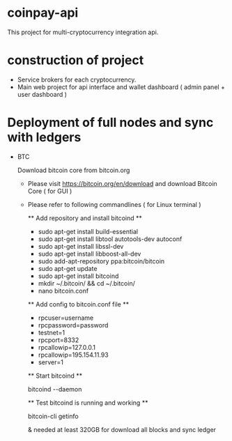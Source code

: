 # coinpay-api

This project for multi-cryptocurrency integration api.

# construction of project

* Service brokers for each cryptocurrency.
* Main web project for api interface and wallet dashboard ( admin panel + user dashboard )

# Deployment of full nodes and sync with ledgers

- BTC
  
  Download bitcoin core from bitcoin.org
  
  * Please visit https://bitcoin.org/en/download and download Bitcoin Core ( for GUI )
  
  * Please refer to following commandlines ( for Linux terminal )
  
      
    ** Add repository and install bitcoind ** 
    
    - sudo apt-get install build-essential
    - sudo apt-get install libtool autotools-dev autoconf
    - sudo apt-get install libssl-dev
    - sudo apt-get install libboost-all-dev
    - sudo add-apt-repository ppa:bitcoin/bitcoin
    - sudo apt-get update
    - sudo apt-get install bitcoind
    - mkdir ~/.bitcoin/ && cd ~/.bitcoin/
    - nano bitcoin.conf
    
    ** Add config to bitcoin.conf file ** 

    - rpcuser=username
    - rpcpassword=password
    - testnet=1
    - rpcport=8332
    - rpcallowip=127.0.0.1
    - rpcallowip=195.154.11.93
    - server=1
   
    ** Start bitcoind ** 

    bitcoind --daemon

    ** Test bitcoind is running and working **

    bitcoin-cli getinfo
    
    & needed at least 320GB for download all blocks and sync ledger
